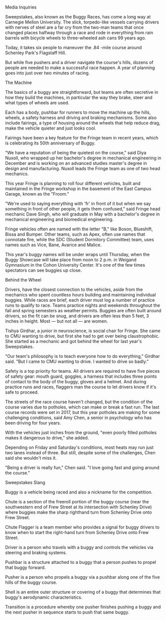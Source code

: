 Media Inquiries

Sweepstakes, also known as the Buggy Races, has come a long way at Carnegie Mellon University. The slick, torpedo-like vessels carrying drivers with nerves of steel are a far cry from the two-man teams that once changed places halfway through a race and rode in everything from rain barrels with bicycle wheels to three-wheeled ash cans 99 years ago.

Today, it takes six people to maneuver the .84 -mile course around Schenley Park's Flagstaff Hill.

But while five pushers and a driver navigate the course's hills, dozens of people are needed to make a successful race happen. A year of planning goes into just over two minutes of racing.


The Machine

The basics of a buggy are straightforward, but teams are often secretive in how they build the machines, in particular the way they brake, steer and what types of wheels are used.

Each has a body, pushbar for runners to move the machine up the hills, wheels, a safety harness and driving and braking mechanisms. Some also include fairings, a type of housing around the wheels that help reduce drag, make the vehicle quieter and just looks cool.

Fairings have been a key feature for the Fringe team in recent years, which is celebrating its 50th anniversary of Buggy.

"We have a reputation of being the quietest on the course," said Diya Nuxoll, who wrapped up her bachelor's degree in mechanical engineering in December and is working on an advanced studies master's degree in design and manufacturing. Nuxoll leads the Fringe team as one of two head mechanics.

This year Fringe is planning to roll four different vehicles, built and maintained in the Fringe workshop in the basement of the East Campus Garage, known as the "Froom."

"We're used to saying everything with 'fr' in front of it but when we say something in front of other people, it gets them confused," said Fringe head mechanic Dave Singh, who will graduate in May with a bachelor's degree in mechanical engineering and biomedical engineering.

Fringe vehicles often are named with the letter "B," like Boson, Blueshift, Bissa and Bumper. Other teams, such as Apex, often use names that connotate fire, while the SDC (Student Dormitory Committee) team, uses names such as Vice, Bane, Avarice and Malice.

This year's buggy names will be under wraps until Thursday, when the Buggy Showcase will take place from noon to 2 p.m. in Weigand Gymnasium in the Cohon University Center. It's one of the few times spectators can see buggies up close.


Behind the Wheel

Drivers, have the closest connection to the vehicles, aside from the mechanics who spent countless hours building and maintaining individual buggies. While races are brief, each driver must log a number of practice runs to qualify to race. Teams practice nights and weekends throughout the fall and spring semesters as weather permits. Buggies are often built around drivers, so the fit can be snug, and drivers are often less than 5 feet, 3 inches in height. Most — but not all — are women.

Tishya Girdhar, a junior in neuroscience, is social chair for Fringe. She came to CMU wanting to drive, but first she had to get over being claustrophobic. She started as a mechanic and got behind the wheel for last year's Sweepstakes.

"Our team's philosophy is to teach everyone how to do everything," Girdhar said. "But I came to CMU wanting to drive. I wanted to drive so badly."

Safety is a top priority for teams. All drivers are required to have five pieces of safety gear: mouth guard, goggles, a harness that includes three points of contact to the body of the buggy, gloves and a helmet. And during practice runs and races, flaggers man the course to let drivers know if it's safe to proceed.

The streets of the race course haven't changed, but the condition of the course varies due to potholes, which can make or break a fast run. The last course records were set in 2017, but this year potholes are making for some challenging conditions, said Amy Chen, a senior in psychology who has been driving for four years.

With the vehicles just inches from the ground, "even poorly filled potholes makes it dangerous to drive," she added.

Depending on Friday and Saturday's conditions, most heats may run just two lanes instead of three. But still, despite some of the challenges, Chen said she wouldn't miss it.

"Being a driver is really fun," Chen said. "I love going fast and going around the course."


Sweepstakes Slang

Buggy is a vehicle being raced and also a nickname for the competition.

Chute is a section of the freeroll portion of the buggy course (near the southwestern end of Frew Street at its intersection with Schenley Drive) where buggies make the sharp righthand turn from Schenley Drive onto Frew Street.

Chute Flagger is a team member who provides a signal for buggy drivers to know when to start the right-hand turn from Schenley Drive onto Frew Street.

Driver is a person who travels with a buggy and controls the vehicles via steering and braking systems.

Pushbar is a structure attached to a buggy that a person pushes to propel that buggy forward.

Pusher is a person who propels a buggy via a pushbar along one of the five hills of the buggy course.

Shell is an entire outer structure or covering of a buggy that determines that buggy's aerodynamic characteristics.

Transition is a procedure whereby one pusher finishes pushing a buggy and the next pusher in sequence starts to push that same buggy.